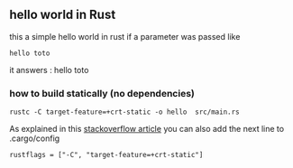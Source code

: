 ## hello world in Rust
this a simple hello world in rust 
if a parameter was passed like
    
    hello toto 

it answers : hello toto  

### how to build statically (no dependencies)

    rustc -C target-feature=+crt-static -o hello  src/main.rs

As explained in this [stackoverflow article](https://stackoverflow.com/questions/31770604/how-to-generate-statically-linked-executables)
you can also add the next line to .cargo/config

    rustflags = ["-C", "target-feature=+crt-static"] 


